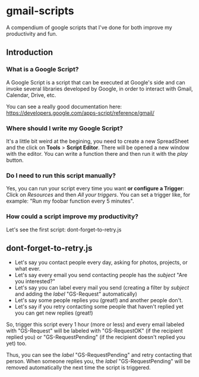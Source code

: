 gmail-scripts
=============

A compendium of google scripts that I've done for both improve my productivity and fun.

## Introduction 

### What is a Google Script?

A Google Script is a script that can be executed at Google's side and can invoke several libraries 
developed by Google, in order to interact with Gmail, Calendar, Drive, etc.

You can see a really good documentation here: https://developers.google.com/apps-script/reference/gmail/

### Where should I write my Google Script?

It's a little bit weird at the begining, you need to create a new SpreadSheet and the click on 
__Tools__ > __Script Editor__. There will be opened a new window with the editor. You can write a function there
and then run it with the _play_ button.

### Do I need to run this script manually?

Yes, you can run your script every time you want __or configure a Trigger__: Click on _Resources_ and then 
_All your triggers_. You can set a trigger like, for example: "Run my foobar function every 5 minutes".

### How could a script improve my productivity?

Let's see the first script: dont-forget-to-retry.js

## dont-forget-to-retry.js

- Let's say you contact people every day, asking for photos, projects, or what ever.
- Let's say every email you send contacting people has the _subject_ "Are you interested?"
- Let's say you can label every mail you send (creating a filter by _subject_ and adding the _label_ "GS-Request" automatically)
- Let's say some people replies you (great!) and another people don't.
- Let's say if you retry contacting some people that haven't replied yet you can get new replies (great!)

So, trigger this script every 1 hour (more or less) and every email labeled with "GS-Request" will be labeled with
"GS-RequestOK" (if the recipient replied you) or "GS-RequestPending" (if the recipient doesn't replied you yet) too.

Thus, you can see the _label_ "GS-RequestPending" and retry contacting that person. When someone replies you, 
the _label_ "GS-RequestPending" will be removed automatically the next time the script is triggered.

